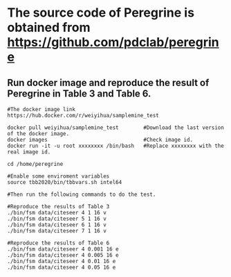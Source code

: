 # The source code of Peregrine is obtained from https://github.com/pdclab/peregrine

## Run docker image and reproduce the result of Peregrine in Table 3 and Table 6.
    
```shell
#The docker image link
https://hub.docker.com/r/weiyihua/samplemine_test

docker pull weiyihua/samplemine_test        #Download the last version of the docker image. 
docker images                               #Check image id.
docker run -it -u root xxxxxxxx /bin/bash   #Replace xxxxxxxx with the real image id. 

cd /home/peregrine

#Enable some enviroment variables
source tbb2020/bin/tbbvars.sh intel64

#Then run the following commands to do the test. 
```

```shell
#Reproduce the results of Table 3
./bin/fsm data/citeseer 4 1 16 v
./bin/fsm data/citeseer 5 1 16 v
./bin/fsm data/citeseer 6 1 16 v
./bin/fsm data/citeseer 7 1 16 v

#Reproduce the results of Table 6
./bin/fsm data/citeseer 4 0.001 16 e
./bin/fsm data/citeseer 4 0.005 16 e
./bin/fsm data/citeseer 4 0.01 16 e
./bin/fsm data/citeseer 4 0.05 16 e
```
 

